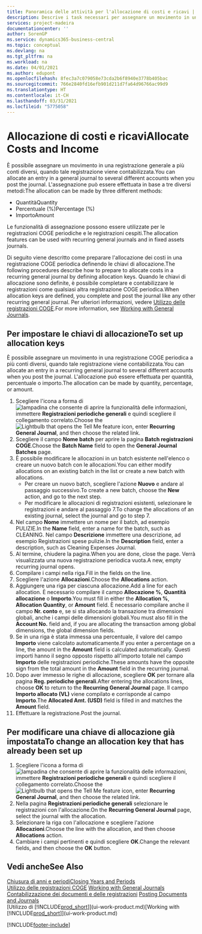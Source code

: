 ```yaml
---
title: Panoramica delle attività per l'allocazione di costi e ricavi | Documenti Microsoft
description: Descrive i task necessari per assegnare un movimento in una registrazione COGE a più conti diversi, quando tale registrazione viene contabilizzata.
services: project-madeira
documentationcenter: ''
author: SorenGP
ms.service: dynamics365-business-central
ms.topic: conceptual
ms.devlang: na
ms.tgt_pltfrm: na
ms.workload: na
ms.date: 04/01/2021
ms.author: edupont
ms.openlocfilehash: 8fec3a7c079058e73cda2b6f8940e3778b405bac
ms.sourcegitcommit: 766e2840fd16efb901d211d7fa64d96766ac99d9
ms.translationtype: HT
ms.contentlocale: it-CH
ms.lasthandoff: 03/31/2021
ms.locfileid: "5775058"
---
```

# <a name="allocate-costs-and-income"></a><span data-ttu-id="76952-103">Allocazione di costi e ricavi</span><span class="sxs-lookup"><span data-stu-id="76952-103">Allocate Costs and Income</span></span>
<span data-ttu-id="76952-104">È possibile assegnare un movimento in una registrazione generale a più conti diversi, quando tale registrazione viene contabilizzata.</span><span class="sxs-lookup"><span data-stu-id="76952-104">You can allocate an entry in a general journal to several different accounts when you post the journal.</span></span> <span data-ttu-id="76952-105">L'assegnazione può essere effettuata in base a tre diversi metodi:</span><span class="sxs-lookup"><span data-stu-id="76952-105">The allocation can be made by three different methods:</span></span>

* <span data-ttu-id="76952-106">Quantità</span><span class="sxs-lookup"><span data-stu-id="76952-106">Quantity</span></span>
* <span data-ttu-id="76952-107">Percentuale (%)</span><span class="sxs-lookup"><span data-stu-id="76952-107">Percentage (%)</span></span>
* <span data-ttu-id="76952-108">Importo</span><span class="sxs-lookup"><span data-stu-id="76952-108">Amount</span></span>

<span data-ttu-id="76952-109">Le funzionalità di assegnazione possono essere utilizzate per le registrazioni COGE periodiche e le registrazioni cespiti.</span><span class="sxs-lookup"><span data-stu-id="76952-109">The allocation features can be used with recurring general journals and in fixed assets journals.</span></span>
<!--You can also distribute the cost or revenue of a line to an intercompany partner when you post a sales or purchase document. When you post the document, a line will be posted in your general journal, and a corresponding line will be created in the intercompany outbox.-->

<span data-ttu-id="76952-110">Di seguito viene descritto come preparare l'allocazione dei costi in una registrazione COGE periodica definendo le chiavi di allocazione.</span><span class="sxs-lookup"><span data-stu-id="76952-110">The following procedures describe how to prepare to allocate costs in a recurring general journal by defining allocation keys.</span></span> <span data-ttu-id="76952-111">Quando le chiavi di allocazione sono definite, è possibile completare e contabilizzare le registrazioni come qualsiasi altra registrazione COGE periodica.</span><span class="sxs-lookup"><span data-stu-id="76952-111">When allocation keys are defined, you complete and post the journal like any other recurring general journal.</span></span> <span data-ttu-id="76952-112">Per ulteriori informazioni, vedere [Utilizzo delle registrazioni COGE](ui-work-general-journals.md).</span><span class="sxs-lookup"><span data-stu-id="76952-112">For more information, see [Working with General Journals](ui-work-general-journals.md).</span></span>

## <a name="to-set-up-allocation-keys"></a><span data-ttu-id="76952-113">Per impostare le chiavi di allocazione</span><span class="sxs-lookup"><span data-stu-id="76952-113">To set up allocation keys</span></span>
<span data-ttu-id="76952-114">È possibile assegnare un movimento in una registrazione COGE periodica a più conti diversi, quando tale registrazione viene contabilizzata.</span><span class="sxs-lookup"><span data-stu-id="76952-114">You can allocate an entry in a recurring general journal to several different accounts when you post the journal.</span></span> <span data-ttu-id="76952-115">L'allocazione può essere effettuata per quantità, percentuale o importo.</span><span class="sxs-lookup"><span data-stu-id="76952-115">The allocation can be made by quantity, percentage, or amount.</span></span>
1. <span data-ttu-id="76952-116">Scegliere l'icona a forma di ![lampadina che consente di aprire la funzionalità delle informazioni](media/ui-search/search_small.png "Informazioni sull'operazione che si desidera eseguire"), immettere **Registrazioni periodiche generali** e quindi scegliere il collegamento correlato.</span><span class="sxs-lookup"><span data-stu-id="76952-116">Choose the ![Lightbulb that opens the Tell Me feature](media/ui-search/search_small.png "Tell me what you want to do") icon, enter **Recurring General Journal**, and then choose the related link.</span></span>
2. <span data-ttu-id="76952-117">Scegliere il campo **Nome batch** per aprire la pagina **Batch registrazioni COGE**.</span><span class="sxs-lookup"><span data-stu-id="76952-117">Choose the **Batch Name** field to open the **General Journal Batches** page.</span></span>
3. <span data-ttu-id="76952-118">È possibile modificare le allocazioni in un batch esistente nell'elenco o creare un nuovo batch con le allocazioni.</span><span class="sxs-lookup"><span data-stu-id="76952-118">You can either modify allocations on an existing batch in the list or create a new batch with allocations.</span></span>
   * <span data-ttu-id="76952-119">Per creare un nuovo batch, scegliere l'azione **Nuovo** e andare al passaggio successivo.</span><span class="sxs-lookup"><span data-stu-id="76952-119">To create a new batch, choose the **New** action, and go to the next step.</span></span>
   * <span data-ttu-id="76952-120">Per modificare le allocazioni di registrazioni esistenti, selezionare le registrazioni e andare al passaggio 7.</span><span class="sxs-lookup"><span data-stu-id="76952-120">To change the allocations of an existing journal, select the journal and go to step 7.</span></span>    
4. <span data-ttu-id="76952-121">Nel campo **Nome** immettere un nome per il batch, ad esempio PULIZIE.</span><span class="sxs-lookup"><span data-stu-id="76952-121">In the **Name** field, enter a name for the batch, such as CLEANING.</span></span> <span data-ttu-id="76952-122">Nel campo **Descrizione** immettere una descrizione, ad esempio Registrazioni spese pulizie.</span><span class="sxs-lookup"><span data-stu-id="76952-122">In the **Description** field, enter a description, such as Cleaning Expenses Journal.</span></span>
5. <span data-ttu-id="76952-123">Al termine, chiudere la pagina.</span><span class="sxs-lookup"><span data-stu-id="76952-123">When you are done, close the page.</span></span> <span data-ttu-id="76952-124">Verrà visualizzata una nuova registrazione periodica vuota.</span><span class="sxs-lookup"><span data-stu-id="76952-124">A new, empty recurring journal opens.</span></span>
6. <span data-ttu-id="76952-125">Compilare i campi nella riga.</span><span class="sxs-lookup"><span data-stu-id="76952-125">Fill in the fields on the line.</span></span>
7. <span data-ttu-id="76952-126">Scegliere l'azione **Allocazioni**.</span><span class="sxs-lookup"><span data-stu-id="76952-126">Choose the **Allocations** action.</span></span>
8. <span data-ttu-id="76952-127">Aggiungere una riga per ciascuna allocazione.</span><span class="sxs-lookup"><span data-stu-id="76952-127">Add a line for each allocation.</span></span> <span data-ttu-id="76952-128">È necessario compilare il campo **Allocazione %**, **Quantità allocazione** o **Importo**.</span><span class="sxs-lookup"><span data-stu-id="76952-128">You must fill in either the **Allocation %**, **Allocation Quantity**, or **Amount** field.</span></span> <span data-ttu-id="76952-129">È necessario compilare anche il campo **Nr. conto** e, se si sta allocando la transazione tra dimensioni globali, anche i campi delle dimensioni globali.</span><span class="sxs-lookup"><span data-stu-id="76952-129">You must also fill in the **Account No.** field and, if you are allocating the transaction among global dimensions, the global dimension fields.</span></span>
9. <span data-ttu-id="76952-130">Se in una riga è stata immessa una percentuale, il valore del campo **Importo** viene calcolato automaticamente.</span><span class="sxs-lookup"><span data-stu-id="76952-130">If you enter a percentage on a line, the amount in the **Amount** field is calculated automatically.</span></span> <span data-ttu-id="76952-131">Questi importi hanno il segno opposto rispetto all'importo totale nel campo **Importo** delle registrazioni periodiche.</span><span class="sxs-lookup"><span data-stu-id="76952-131">These amounts have the opposite sign from the total amount in the **Amount** field in the recurring journal.</span></span>
10. <span data-ttu-id="76952-132">Dopo aver immesso le righe di allocazione, scegliere **OK** per tornare alla pagina **Reg. periodiche generali**.</span><span class="sxs-lookup"><span data-stu-id="76952-132">After entering the allocations lines, choose **OK** to return to the **Recurring General Journal** page.</span></span> <span data-ttu-id="76952-133">Il campo **Importo allocato (VL)** viene compilato e corrisponde al campo **Importo**.</span><span class="sxs-lookup"><span data-stu-id="76952-133">The **Allocated Amt. (USD)** field is filled in and matches the **Amount** field.</span></span>
11. <span data-ttu-id="76952-134">Effettuare la registrazione.</span><span class="sxs-lookup"><span data-stu-id="76952-134">Post the journal.</span></span>

## <a name="to-change-an-allocation-key-that-has-already-been-set-up"></a><span data-ttu-id="76952-135">Per modificare una chiave di allocazione già impostata</span><span class="sxs-lookup"><span data-stu-id="76952-135">To change an allocation key that has already been set up</span></span>
1. <span data-ttu-id="76952-136">Scegliere l'icona a forma di ![lampadina che consente di aprire la funzionalità delle informazioni](media/ui-search/search_small.png "Informazioni sull'operazione che si desidera eseguire"), immettere **Registrazioni periodiche generali** e quindi scegliere il collegamento correlato.</span><span class="sxs-lookup"><span data-stu-id="76952-136">Choose the ![Lightbulb that opens the Tell Me feature](media/ui-search/search_small.png "Tell me what you want to do") icon, enter **Recurring General Journal**, and then choose the related link.</span></span>
2. <span data-ttu-id="76952-137">Nella pagina **Registrazioni periodiche generali** selezionare le registrazioni con l'allocazione.</span><span class="sxs-lookup"><span data-stu-id="76952-137">On the **Recurring General Journal** page, select the journal with the allocation.</span></span>
3. <span data-ttu-id="76952-138">Selezionare la riga con l'allocazione e scegliere l'azione **Allocazioni**.</span><span class="sxs-lookup"><span data-stu-id="76952-138">Choose the line with the allocation, and then choose **Allocations** action.</span></span>
4. <span data-ttu-id="76952-139">Cambiare i campi pertinenti e quindi scegliere **OK**.</span><span class="sxs-lookup"><span data-stu-id="76952-139">Change the relevant fields, and then choose the **OK** button.</span></span>

## <a name="see-also"></a><span data-ttu-id="76952-140">Vedi anche</span><span class="sxs-lookup"><span data-stu-id="76952-140">See Also</span></span>
[<span data-ttu-id="76952-141">Chiusura di anni e periodi</span><span class="sxs-lookup"><span data-stu-id="76952-141">Closing Years and Periods</span></span>](year-close-years-periods.md)  
<span data-ttu-id="76952-142">[Utilizzo delle registrazioni COGE](ui-work-general-journals.md)  </span><span class="sxs-lookup"><span data-stu-id="76952-142">[Working with General Journals](ui-work-general-journals.md)  </span></span>  
<span data-ttu-id="76952-143">[Contabilizzazione dei documenti e delle registrazioni](ui-post-documents-journals.md)  </span><span class="sxs-lookup"><span data-stu-id="76952-143">[Posting Documents and Journals](ui-post-documents-journals.md)  </span></span>  
<span data-ttu-id="76952-144">[Utilizzo di [!INCLUDE[prod_short](includes/prod_short.md)]](ui-work-product.md)</span><span class="sxs-lookup"><span data-stu-id="76952-144">[Working with [!INCLUDE[prod_short](includes/prod_short.md)]](ui-work-product.md)</span></span>


[!INCLUDE[footer-include](includes/footer-banner.md)]